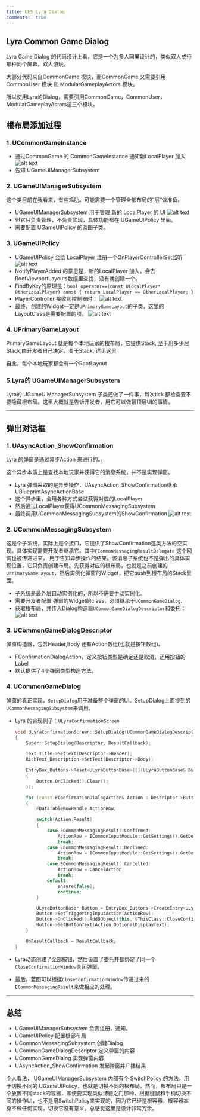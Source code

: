 ```yaml
---
title: UE5 Lyra Dialog
comments:  true
---
```




## Lyra Common Game Dialog

Lyra Game Dialog 的代码设计上看，它是一个为多人同屏设计的，类似双人成行那种同个屏幕，双人游玩。

大部分代码来自CommonGame 模块，而CommonGame 又需要引用CommonUser 模块 和 ModularGameplayActors 模块。

所以使用Lyra的Dialog，需要引用CommonGame，CommonUser，ModularGameplayActors这三个模块。

## 根布局添加过程

### 1. UCommonGameInstance

- 通过CommonGame 的 CommonGameInstance 通知新LocalPlayer 加入
  ![alt text](../assets/images/LyraDialog_image.webp)
- 告知 UGameUIManagerSubsystem  

### 2. UGameUIManagerSubsystem

这个类目前在我看来，有些鸡肋。可能需要一个管理全部布局的“层”做准备。

- UGameUIManagerSubsystem 用于管理 新的 LocalPlayer 的 UI
  ![alt text](../assets/images/LyraDialog_image-1.webp)
- 但它只负责管理，不负责实现，具体功能都在 UGameUIPolicy 里面。
- 需要配置 UGameUIPolicy 的蓝图子类。

### 3. UGameUIPolicy

- UGameUIPolicy 会给 LocalPlayer 注册一个OnPlayerControllerSet监听
  ![alt text](../assets/images/LyraDialog_image-2.webp)
- NotifyPlayerAdded 的意思是，新的LocalPlayer 加入，会去RootViewportLayouts数组里查找，没有就创建一个。
- FindByKey的原理是：`bool operator==(const ULocalPlayer* OtherLocalPlayer) const { return LocalPlayer == OtherLocalPlayer; }`
- PlayerController 接收到控制器时：
  ![alt text](../assets/images/LyraDialog_image-4.webp)
- 最终，创建的Widget一定是`UPrimaryGameLayout`的子类，这里的LayoutClass是需要配置的项。
  ![alt text](../assets/images/LyraDialog_image-3.webp)

### 4. UPrimaryGameLayout

PrimaryGameLayout 就是每个本地玩家的根布局，它提供Stack, 至于用多少层Stack,由开发者自己决定。关于Stack, 详见[这里](./CommonUI/00How%20to%20setup%20CommonUI%20in%20UE5.4.2.zh.md)

自此，每个本地玩家都会有一个RootLayout

### 5.Lyra的 UGameUIManagerSubsystem

Lyra的 UGameUIManagerSubsystem 子类还做了一件事，每次tick 都检查要不要隐藏根布局。这里大概就是告诉开发者，用它可以做最顶层UI的事情。

---

## 弹出对话框

### 1. UAsyncAction_ShowConfirmation

Lyra 的弹窗是通过异步Action 来进行的。。

这个异步本质上是查找本地玩家并获得它的消息系统，并不是实现弹窗。

- Lyra 弹窗采取的是异步操作，UAsyncAction_ShowConfirmation继承UBlueprintAsyncActionBase
- 这个异步里，会用各种方式尝试获得对应的LocalPlayer
- 然后通过LocalPlayer获得UCommonMessagingSubsystem
- 最终调用UCommonMessagingSubsystem的ShowConfirmation
  ![alt text](../assets/images/LyraDialog_image-5.webp)

### 2. UCommonMessagingSubsystem

这是个子系统，实际上是个接口，它提供了ShowConfirmation这类方法的空实现。具体实现需要开发者继承它。其中`FCommonMessagingResultDelegate` 这个回调也被传递进来， 用于告知异步操作的结果。该消息子系统也不是弹出的具体实现位置，它只负责创建布局。先获得对应的根布局，也就是之前创建的`UPrimaryGameLayout`，然后实例化弹窗的Widget，把它push到根布局的Stack里面。

- 子系统是最外层自动实例化的，所以不需要手动实例化。
- 需要开发者配置 弹窗的Widget的class，必须继承于`UCommonGameDialog`.
- 获取根布局，并传入Dialog构造器`UCommonGameDialogDescriptor`和委托：
  ![alt text](../assets/images/LyraDialog_image-6.webp)


### 3. UCommonGameDialogDescriptor

弹窗构造器，包含Header,Body 还有Action数组(也就是按钮数组)。

- FConfirmationDialogAction，定义按钮类型是确定还是取消，还用按钮的Label
- 默认提供了4个弹窗类型构造方法。

### 4. UCommonGameDialog

弹窗的真正实现，`SetupDialog`用于准备整个弹窗的UI。SetupDialog上面提到的`UCommonMessagingSubsystem`来调用。

- Lyra 的实现例子：`ULyraConfirmationScreen`

    ```cpp
    void ULyraConfirmationScreen::SetupDialog(UCommonGameDialogDescriptor* Descriptor, FCommonMessagingResultDelegate ResultCallback)
    {
        Super::SetupDialog(Descriptor, ResultCallback);

        Text_Title->SetText(Descriptor->Header);
        RichText_Description->SetText(Descriptor->Body);

        EntryBox_Buttons->Reset<ULyraButtonBase>([](ULyraButtonBase& Button)
        {
            Button.OnClicked().Clear();
        });

        for (const FConfirmationDialogAction& Action : Descriptor->ButtonActions)
        {
            FDataTableRowHandle ActionRow;

            switch(Action.Result)
            {
                case ECommonMessagingResult::Confirmed:
                    ActionRow = ICommonInputModule::GetSettings().GetDefaultClickAction();
                    break;
                case ECommonMessagingResult::Declined:
                    ActionRow = ICommonInputModule::GetSettings().GetDefaultBackAction();
                    break;
                case ECommonMessagingResult::Cancelled:
                    ActionRow = CancelAction;
                    break;
                default:
                    ensure(false);
                    continue;
            }

            ULyraButtonBase* Button = EntryBox_Buttons->CreateEntry<ULyraButtonBase>();
            Button->SetTriggeringInputAction(ActionRow);
            Button->OnClicked().AddUObject(this, &ThisClass::CloseConfirmationWindow, Action.Result);
            Button->SetButtonText(Action.OptionalDisplayText);
        }

        OnResultCallback = ResultCallback;
    }
    ```
    
- Lyra动态创建了全部按钮，然后设置了委托并都绑定了同一个`CloseConfirmationWindow`关闭弹窗。
- 最后，蓝图可以根据`CloseConfirmationWindow`传递过来的`ECommonMessagingResult`来做相应的处理。

---

## 总结

- UGameUIManagerSubsystem 负责注册，通知。
- UGameUIPolicy 配置根部布局
- UCommonMessagingSubsystem 创建Dialog
- UCommonGameDialogDescriptor 定义弹窗的内容
- UCommonGameDialog 实现弹窗内容
- UAsyncAction_ShowConfirmation 发起弹窗并广播结果

个人看法， UGameUIManagerSubsystem 内部有个 SwitchPolicy 的方法，用于切换不同的 UGameUIPolicy，也就是切换不同的根布局。然而，根布局只是一个放置不同stack的容器，即使要实现类似博德之门那种，根据键鼠和手柄切换不同的操作UI，也不是用SwitchPolicy来实现的，因为它已经是根容器，根容器本身不做任何实现，切换它没有意义。总感觉这里是设计非常冗余。